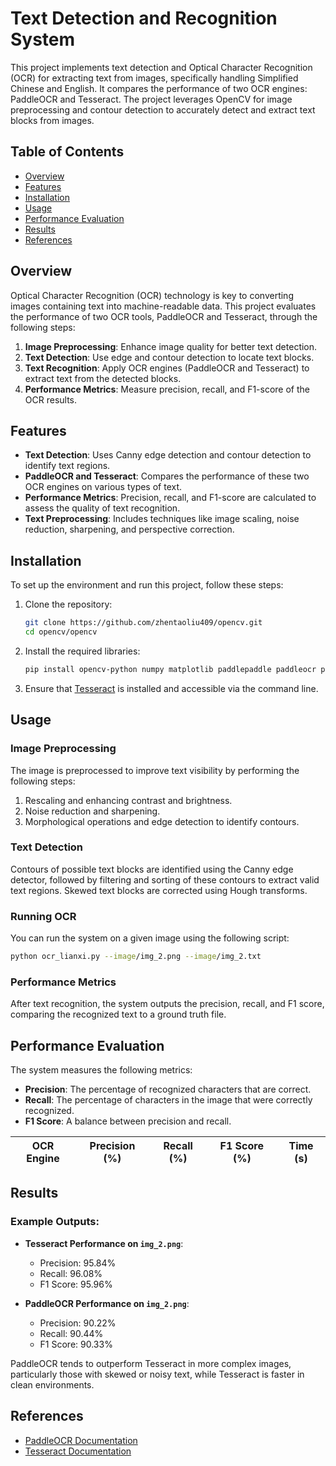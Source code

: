 
# Text Detection and Recognition System

This project implements text detection and Optical Character Recognition (OCR) for extracting text from images, specifically handling Simplified Chinese and English. It compares the performance of two OCR engines: PaddleOCR and Tesseract. The project leverages OpenCV for image preprocessing and contour detection to accurately detect and extract text blocks from images.

## Table of Contents
- [Overview](#overview)
- [Features](#features)
- [Installation](#installation)
- [Usage](#usage)
- [Performance Evaluation](#performance-evaluation)
- [Results](#results)
- [References](#references)

## Overview
Optical Character Recognition (OCR) technology is key to converting images containing text into machine-readable data. This project evaluates the performance of two OCR tools, PaddleOCR and Tesseract, through the following steps:
1. **Image Preprocessing**: Enhance image quality for better text detection.
2. **Text Detection**: Use edge and contour detection to locate text blocks.
3. **Text Recognition**: Apply OCR engines (PaddleOCR and Tesseract) to extract text from the detected blocks.
4. **Performance Metrics**: Measure precision, recall, and F1-score of the OCR results.

## Features
- **Text Detection**: Uses Canny edge detection and contour detection to identify text regions.
- **PaddleOCR and Tesseract**: Compares the performance of these two OCR engines on various types of text.
- **Performance Metrics**: Precision, recall, and F1-score are calculated to assess the quality of text recognition.
- **Text Preprocessing**: Includes techniques like image scaling, noise reduction, sharpening, and perspective correction.

## Installation

To set up the environment and run this project, follow these steps:

1. Clone the repository:
   ```bash
   git clone https://github.com/zhentaoliu409/opencv.git
   cd opencv/opencv
   ```

2. Install the required libraries:
   ```bash
   pip install opencv-python numpy matplotlib paddlepaddle paddleocr pytesseract
   ```

3. Ensure that [Tesseract](https://github.com/tesseract-ocr/tesseract) is installed and accessible via the command line.

## Usage

### Image Preprocessing
The image is preprocessed to improve text visibility by performing the following steps:
1. Rescaling and enhancing contrast and brightness.
2. Noise reduction and sharpening.
3. Morphological operations and edge detection to identify contours.

### Text Detection
Contours of possible text blocks are identified using the Canny edge detector, followed by filtering and sorting of these contours to extract valid text regions. Skewed text blocks are corrected using Hough transforms.

### Running OCR
You can run the system on a given image using the following script:

```bash
python ocr_lianxi.py --image/img_2.png --image/img_2.txt
```

### Performance Metrics
After text recognition, the system outputs the precision, recall, and F1 score, comparing the recognized text to a ground truth file.

## Performance Evaluation

The system measures the following metrics:
- **Precision**: The percentage of recognized characters that are correct.
- **Recall**: The percentage of characters in the image that were correctly recognized.
- **F1 Score**: A balance between precision and recall.

| OCR Engine  | Precision (%) | Recall (%) | F1 Score (%) | Time (s) |
|-------------|---------------|------------|--------------|----------|


## Results

### Example Outputs:
- **Tesseract Performance on `img_2.png`**:
  - Precision: 95.84%
  - Recall: 96.08%
  - F1 Score: 95.96%

- **PaddleOCR Performance on `img_2.png`**:
  - Precision: 90.22%
  - Recall: 90.44%
  - F1 Score: 90.33%

PaddleOCR tends to outperform Tesseract in more complex images, particularly those with skewed or noisy text, while Tesseract is faster in clean environments.

## References
- [PaddleOCR Documentation](https://github.com/PaddlePaddle/PaddleOCR)
- [Tesseract Documentation](https://github.com/tesseract-ocr/tesseract)
